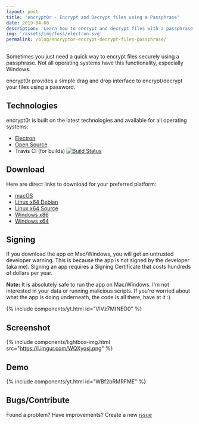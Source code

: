 ```yaml
---
layout: post
title: 'encrypt0r - Encrypt and Decrypt files using a Passphrase'
date: 2019-04-08
description: 'Learn how to encrypt and decrypt files with a passphrase using encrypt0r'
img: '/assets/img/foss/electron.svg'
permalink: /blog/encryptor-encrypt-decrypt-files-passphrase/
---
```


Sometimes you just need a quick way to encrypt files securely using a passphrase. Not all operating systems have this functionality, especially Windows.

encrypt0r provides a simple drag and drop interface to encrypt/decrypt your files using a password.

## Technologies

encrypt0r is built on the latest technologies and available for all operating systems:

- [Electron](https://electronjs.org/)
- [Open Source](https://github.com/kunalnagar/encrypt0r)
- Travis CI (for builds) [![Build Status](https://travis-ci.org/kunalnagar/encrypt0r.svg?branch=master)](https://travis-ci.org/kunalnagar/encrypt0r)

## Download

Here are direct links to download for your preferred platform:

- [macOS](https://github.com/kunalnagar/encrypt0r/releases/latest/download/encrypt0r-mac.zip)
- [Linux x64 Debian](https://github.com/kunalnagar/encrypt0r/releases/latest/download/encrypt0r-linux-deb.zip)
- [Linux x64 Source](https://github.com/kunalnagar/encrypt0r/releases/latest/download/encrypt0r-linux-x64.zip)
- [Windows x86](https://github.com/kunalnagar/encrypt0r/releases/latest/download/encrypt0r-windows-x86.zip)
- [Windows x64](https://github.com/kunalnagar/encrypt0r/releases/latest/download/encrypt0r-windows-x64.zip)

## Signing

If you download the app on Mac/Windows, you will get an untrusted developer warning. This is because the app is not signed by the developer (aka me). Signing an app requires a Signing Certificate that costs hundreds of dollars per year.

**Note:** It is absolutely safe to run the app on Mac/Windows. I'm not interested in your data or running malicious scripts. If you're worried about what the app is doing underneath, the code is all there, have at it :)

{% include components/yt.html id="VIVz7MtNEO0" %}

## Screenshot

{% include components/lightbox-img.html src="https://i.imgur.com/WQXyqsj.png" %}

## Demo

{% include components/yt.html id="WBf2bRMRFME" %}

## Bugs/Contribute

Found a problem? Have improvements? Create a new [issue](https://github.com/kunalnagar/encrypt0r/issues)
